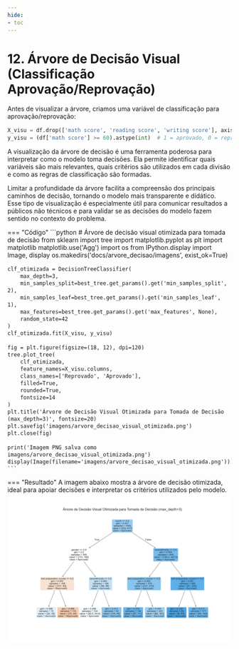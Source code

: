 ```yaml
---
hide:
- toc
---
```


# 12. Árvore de Decisão Visual (Classificação Aprovação/Reprovação)

Antes de visualizar a árvore, criamos uma variável de classificação para aprovação/reprovação:
```python
X_visu = df.drop(['math score', 'reading score', 'writing score'], axis=1)
y_visu = (df['math score'] >= 60).astype(int)  # 1 = aprovado, 0 = reprovado
```


A visualização da árvore de decisão é uma ferramenta poderosa para interpretar como o modelo toma decisões. Ela permite identificar quais variáveis são mais relevantes, quais critérios são utilizados em cada divisão e como as regras de classificação são formadas.

Limitar a profundidade da árvore facilita a compreensão dos principais caminhos de decisão, tornando o modelo mais transparente e didático. Esse tipo de visualização é especialmente útil para comunicar resultados a públicos não técnicos e para validar se as decisões do modelo fazem sentido no contexto do problema.

=== "Código"
	```python
	# Árvore de decisão visual otimizada para tomada de decisão
	from sklearn import tree
	import matplotlib.pyplot as plt
	import matplotlib
	matplotlib.use('Agg')
	import os
	from IPython.display import Image, display
	os.makedirs('docs/arvore_decisao/imagens', exist_ok=True)

	clf_otimizada = DecisionTreeClassifier(
		max_depth=3,
		min_samples_split=best_tree.get_params().get('min_samples_split', 2),
		min_samples_leaf=best_tree.get_params().get('min_samples_leaf', 1),
		max_features=best_tree.get_params().get('max_features', None),
		random_state=42
	)
	clf_otimizada.fit(X_visu, y_visu)

	fig = plt.figure(figsize=(18, 12), dpi=120)
	tree.plot_tree(
		clf_otimizada,
		feature_names=X_visu.columns,
		class_names=['Reprovado', 'Aprovado'],
		filled=True,
		rounded=True,
		fontsize=14
	)
	plt.title('Árvore de Decisão Visual Otimizada para Tomada de Decisão (max_depth=3)', fontsize=20)
	plt.savefig('imagens/arvore_decisao_visual_otimizada.png')
	plt.close(fig)

	print('Imagem PNG salva como imagens/arvore_decisao_visual_otimizada.png')
	display(Image(filename='imagens/arvore_decisao_visual_otimizada.png'))
	```
=== "Resultado"
	A imagem abaixo mostra a árvore de decisão otimizada, ideal para apoiar decisões e interpretar os critérios utilizados pelo modelo.
	![Árvore de decisão visual otimizada](imagens/arvore_decisao_visual_otimizada.png)
